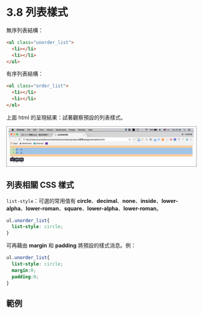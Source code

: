 # 3.8 列表樣式

無序列表結構：

```html
<ul class="unorder_list">
  <li></li>
  <li></li>
</ul>
```

有序列表結構：

```html
<ol class="order_list">
  <li></li>
  <li></li>
</ol>
```

上面 html 的呈現結果：試著觀察預設的列表樣式。

![](/assets/list_basic_style.png)

## 列表相關 CSS 樣式

`list-style`：可選的常用值有 **circle**、**decimal**、**none**、**inside**、**lower-alpha**、**lower-roman**、**square**、**lower-alpha**、**lower-roman**。

```css
ul.unorder_list{
  list-style: circle;
}
```

可再藉由 **margin** 和 **padding** 將預設的樣式消息。例：

```css
ul.unorder_list{
  list-style: circle;
  margin:0;
  padding:0;
}
```

## 範例



